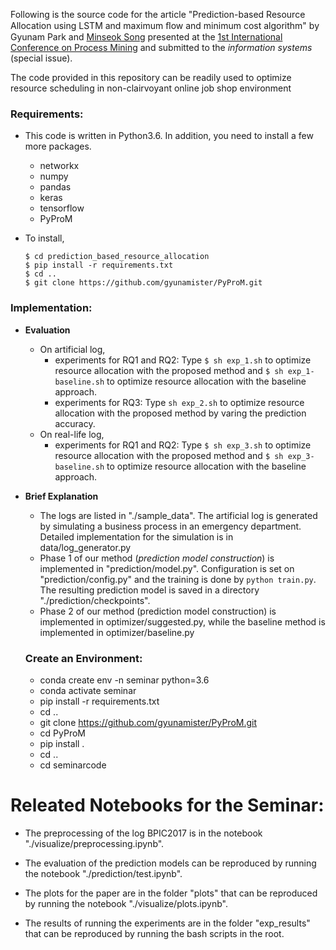 Following is the source code for the article "Prediction-based Resource Allocation using LSTM and maximum ﬂow and minimum cost algorithm" by Gyunam Park and [Minseok Song](http://mssong.postech.ac.kr) presented at the [1st International Conference on Process Mining](https://icpmconference.org) and submitted to the *information systems* (special issue).

The code provided in this repository can be readily used to optimize resource scheduling in non-clairvoyant online job shop environment

### Requirements:

- This code is written in Python3.6. In addition, you need to install a few more packages.

  - networkx
  - numpy
  - pandas
  - keras
  - tensorflow
  - PyProM

- To install,

  ```
  $ cd prediction_based_resource_allocation
  $ pip install -r requirements.txt
  $ cd ..
  $ git clone https://github.com/gyunamister/PyProM.git
  ```



### Implementation:

- **Evaluation**
  - On artificial log,
    - experiments for RQ1 and RQ2:  Type `$ sh exp_1.sh` to optimize resource allocation with the proposed method and `$ sh exp_1-baseline.sh` to optimize resource allocation with the baseline approach.
    - experiments for RQ3: Type `sh exp_2.sh` to optimize resource allocation with the proposed method by varing the prediction accuracy.
  - On real-life log,
    - experiments for RQ1 and RQ2: Type `$ sh exp_3.sh` to optimize resource allocation with the proposed method and `$ sh exp_3-baseline.sh` to optimize resource allocation with the baseline approach.
- **Brief Explanation**
  - The logs are listed in "./sample_data". The artificial log is generated by simulating a business process in an emergency department. Detailed implementation for the simulation is in data/log_generator.py
  - Phase 1 of our method (*prediction model construction*) is implemented in "prediction/model.py". Configuration is set on "prediction/config.py" and the training is done by `python train.py`. The resulting prediction model is saved in a directory "./prediction/checkpoints".
  - Phase 2 of our method (prediction model construction) is implemented in optimizer/suggested.py, while the baseline method is implemented in optimizer/baseline.py


  ### Create an Environment:
  
  - conda create env -n seminar python=3.6
  - conda activate seminar
  - pip install -r requirements.txt
  - cd .. 
  - git clone https://github.com/gyunamister/PyProM.git
  - cd PyProM
  - pip install . 
  - cd ..
  - cd seminarcode

# Releated Notebooks for the Seminar: 

- The preprocessing of the log BPIC2017 is in the notebook "./visualize/preprocessing.ipynb".

- The evaluation of the prediction models can be reproduced by running the notebook "./prediction/test.ipynb".

- The plots for the paper are in the folder "plots" that can be reproduced by running the notebook "./visualize/plots.ipynb".

- The results of running the experiments are in the folder "exp_results" that can be reproduced by running the bash scripts in the root.






  